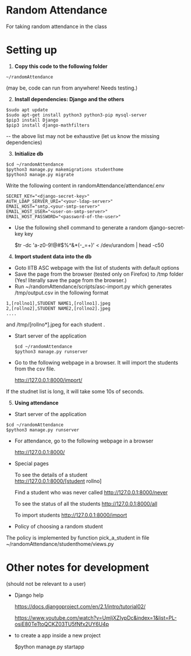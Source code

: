 # Random Attendance
For taking random attendance in the class

# Setting up
  1. __Copy this code to the following folder__

   ```
   ~/randomAttendance
   ```

  (may be, code can run from anywhere! Needs testing.)

  2. __Install dependencies: Django and the others__
  
   ```
   $sudo apt update
   $sudo apt-get install python3 python3-pip mysql-server
   $pip3 install Django
   $pip3 install django-mathfilters
   ```

  -- the above list may not be exhaustive (let us know the missing dependencies)

  3. __Initialize db__

  ```
  $cd ~/randomAttendance
  $python3 manage.py makemigrations studenthome
  $python3 manage.py migrate
  ```
  Write the following content in randomAttendance/attendance/.env
  ```
  SECRET_KEY="<django-secret-key>"
  AUTH_LDAP_SERVER_URI="<your-ldap-server>"
  EMAIL_HOST="smtp.<your-smtp-server>"
  EMAIL_HOST_USER="<user-on-smtp-server>"
  EMAIL_HOST_PASSWORD="<password-of-the-user>"
  ```

* Use the following shell command to generate a random django-secret-key key

   $tr -dc 'a-z0-9!@#$%^&*(-_=+)' < /dev/urandom | head -c50

4. __Import student data into the db__

 * Goto IITB ASC webpage with the list of students with default options
 * Save the page from the browser (tested only on Firefox) to /tmp folder
    (Yes! literally save the page from the browser.)
 * Run ~/randomAttendance/scripts/asc-import.py which generates /tmp/output.csv in the following format

 ```
 1,[rollno1],STUDENT NAME1,[rollno1].jpeg
 2,[rollno2],STUDENT NAME2,[rollno2].jpeg
 ....
 ```
  and /tmp/[rollno*].jpeg for each student .
 
 * Start server of the application

   ```
   $cd ~/randomAttendance
   $python3 manage.py runserver
   ```
    
 * Go to the following webpage in a browser. It will import the students from the csv file.

    http://127.0.0.1:8000/import/

  If the studnet list is long, it will take some 10s of seconds.

  5. __Using attendance__

  - Start server of the application

   ```
   $cd ~/randomAttendance
   $python3 manage.py runserver
   ```

  - For attendance, go to the following webpage in a browser

     http://127.0.0.1:8000/

  - Special pages

     To see the details of a student     
     http://127.0.0.1:8000/[student rollno]

     Find a student who was never called
     http://127.0.0.1:8000/never

     To see the status of all the students
     http://127.0.0.1:8000/all

     To import students
     http://127.0.0.1:8000/import

  - Policy of choosing a random student

  The policy is implemented by function pick_a_student in file ~/randomAttendance/studenthome/views.py


# Other notes for development

(should not be relevant to a user)

- Django help

  https://docs.djangoproject.com/en/2.1/intro/tutorial02/
  
  https://www.youtube.com/watch?v=UmljXZIypDc&index=1&list=PL-osiE80TeTtoQCKZ03TU5fNfx2UY6U4p

- to create a app inside a new project

   $python manage.py startapp



